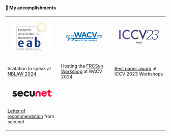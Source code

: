 #### :dart: My accomplishments

<table style="pointer-events: none;">
  <tr>
    <td width="33%">
      <div>
        <p align="center"><img src="../assets/img/experiences/eab.png" style="width:80%;height:auto;"></p>
      </div>
    </td>
	<td width="33%">
      <div>
        <p align="center"><img src="../assets/img/experiences/wacv2024.png" style="width:80%;height:auto;"></p>
      </div>
    </td>
    <td width="33%">
      <div>
        <p align="center"><img src="../assets/img/experiences/iccv23.png" style="width:80%;height:auto;"></p>
      </div>
    </td>
  </tr>
  
  <tr>
	  <td width="33%">
		<p>Invitation to speak at <a href="https://eab.org/events/program/331">NBLAW 2024</a></p>
	  </td>
	  <td width="33%">
		<p>Hosting the <a href="https://frcsyn.github.io/WACV2024.html">FRCSyn Workshop</a> at WACV 2024</p>
	  </td>
	  <td width="33%">
		<p><a href="../assets/img/experiences/best.pdf" target="blank">Best paper award</a> at ICCV 2023 Workshops</p>
	  </td>
  </tr>
  
  <tr>
    <td width="33%">
      <div>
        <p align="center"><img src="../assets/img/experiences/secunet.png" style="width:80%;height:auto;"></p>
      </div>
    </td>
	<td width="33%">
      <div>
        <p></p>
      </div>
    </td>
    <td width="33%">
      <div>
        <p></p>
      </div>
    </td>
  </tr>
  
  <tr>
	  <td width="33%">
		<p><a href="../assets/img/experiences/secunet.pdf" target="blank">Letter of recommendation</a> from secunet</p>
	  </td>
	  <td width="33%">
	  </td>
	  <td width="33%">
	  </td>
  </tr>
  
</table>
